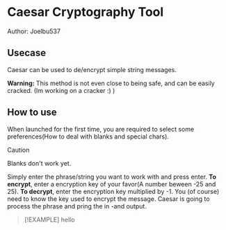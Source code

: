 # Caesar Cryptography Tool
Author: Joelbu537
## Usecase
Caesar can be used to de/encrypt simple string messages.

**Warning:** This method is not even close to being safe, and can be easily cracked.
(Im working on a cracker :) )

## How to use
When launched for the first time, you are required to select some preferences(How to deal with blanks and special chars).
> [!CAUTION]
> Blanks don't work yet.

Simply enter the phrase/string you want to work with and press enter.
**To encrypt**, enter a encryption key of your favor(A number beween -25 and 25).
**To decrypt**, enter the encryption key multiplied by -1. You (of course) need to know the key used to encrypt the message.
Caesar is going to process the phrase and pring the in -and output.

> [!EXAMPLE]
> hello
